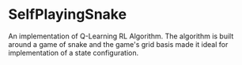 # SelfPlayingSnake
An implementation of Q-Learning RL Algorithm. The algorithm is built around a game of snake and the game's grid basis made it ideal for implementation of a state configuration.
